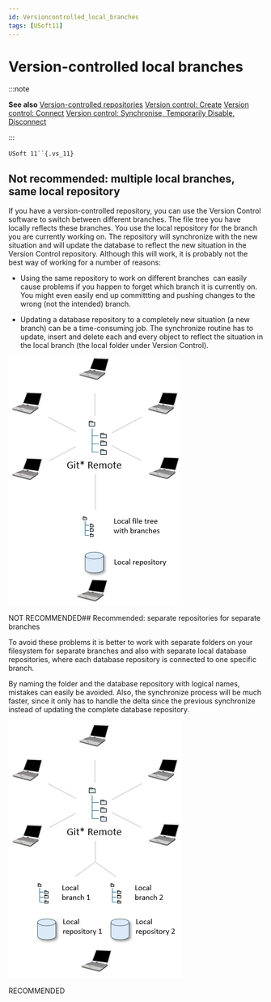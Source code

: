 ```yaml
---
id: Versioncontrolled_local_branches
tags: [USoft11]
---
```

# Version-controlled local branches


:::note

**See also**
[Version-controlled repositories](/docs/Repositories/Version_control/Versioncontrolled_repositories.md)
[Version control: Create](/docs/Repositories/Version_control/Version_control_Create.md)
[Version control: Connect](/docs/Repositories/Version_control/Version_control_Connect.md)
[Version control: Synchronise, Temporarily Disable, Disconnect](/docs/Repositories/Version_control/Version_control_Synchronize_Temporarily_Disable_Disconnect.md)

:::

`USoft 11``{.vs_11}`

## Not recommended: multiple local branches, same local repository

If you have a version-controlled repository, you can use the Version Control software to switch between different branches. The file tree you have locally reflects these branches. You use the local repository for the branch you are currently working on. The repository will synchronize with the new situation and will update the database to reflect the new situation in the Version Control repository. Although this will work, it is probably not the best way of working for a number of reasons:

- Using the same repository to work on different branches  can easily cause problems if you happen to forget which branch it is currently on. You might even easily end up committting and pushing changes to the wrong (not the intended) branch.


- Updating a database repository to a completely new situation (a new branch) can be a time-consuming job. The synchronize routine has to update, insert and delete each and every object to reflect the situation in the local branch (the local folder under Version Control).



![](./assets/c5fdfda8-9ce7-4b37-ad0e-3fbb6542b2fb.png)

NOT RECOMMENDED## Recommended: separate repositories for separate branches

To avoid these problems it is better to work with separate folders on your filesystem for separate branches and also with separate local database repositories, where each database repository is connected to one specific branch.

By naming the folder and the database repository with logical names, mistakes can easily be avoided. Also, the synchronize process will be much faster, since it only has to handle the delta since the previous synchronize instead of updating the complete database repository.

![](./assets/a091e8d4-c161-4f59-bd59-3b4c5b7a9083.png)

RECOMMENDED 

 